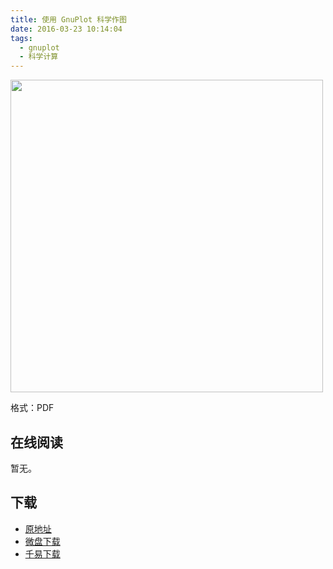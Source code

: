 ```yaml
---
title: 使用 GnuPlot 科学作图
date: 2016-03-23 10:14:04
tags:
  - gnuplot
  - 科学计算
---
```


<img src='http://ww4.sinaimg.cn/large/841aea59jw1f26ks49obnj20mo0tc420.jpg' width='500' />

格式：PDF

<!--more-->

## 在线阅读 ##

暂无。

## 下载 ##

+ [原地址](http://www.phy.fju.edu.tw/files/archive/876_ab57aed9.pdf)
+ [微盘下载](http://vdisk.weibo.com/s/aADaW4YRjjn_5)
+ [千易下载](http://1000eb.com/1jmkf)